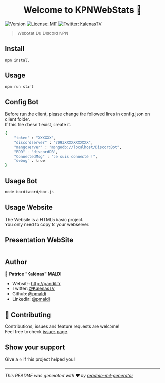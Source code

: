<h1 align="center">Welcome to KPNWebStats 👋</h1>
<p>
  <img alt="Version" src="https://img.shields.io/badge/version-1.0.0-blue.svg?cacheSeconds=2592000" />
  <a href="#" target="_blank">
    <img alt="License: MIT" src="https://img.shields.io/badge/License-MIT-yellow.svg" />
  </a>
  <a href="https://twitter.com/KalenasTV" target="_blank">
    <img alt="Twitter: KalenasTV" src="https://img.shields.io/twitter/follow/KalenasTV.svg?style=social" />
  </a>
</p>

> WebStat Du Discord KPN

## Install

```sh
npm install
```

## Usage

```sh
npm run start
```

## Config Bot

Before run the client, please change the followed lines in config.json on client folder. <br>
If this file doesn't exist, create it.

```sh
{
    "token" : "XXXXXX",
    "discordserver" : "7093XXXXXXXXXXX",
    "mangoserver" : "mongodb://localhost/DiscordBot",
    "BDD" : "discordDB",
    "ConnectedMsg" : "Je suis connecté !",
    "debug" : true
}
```

## Usage Bot

```sh
node botdiscord/bot.js
```

## Usage Website

The Website is a HTML5 basic project. <br>
You only need to copy to your webserver.

## Presentation WebSite

<img src="" />

## Author

👤 **Patrice &#34;Kalènas&#34; MALDI**

* Website: http://pandit.fr
* Twitter: [@KalenasTV](https://twitter.com/KalenasTV)
* Github: [@pmaldi](https://github.com/pmaldi)
* LinkedIn: [@pmaldi](https://linkedin.com/in/pmaldi)

## 🤝 Contributing

Contributions, issues and feature requests are welcome!<br />Feel free to check [issues page](https://github.com/pmaldi/KPNWebStats/issues). 

## Show your support

Give a ⭐️ if this project helped you!

***
_This README was generated with ❤️ by [readme-md-generator](https://github.com/kefranabg/readme-md-generator)_
